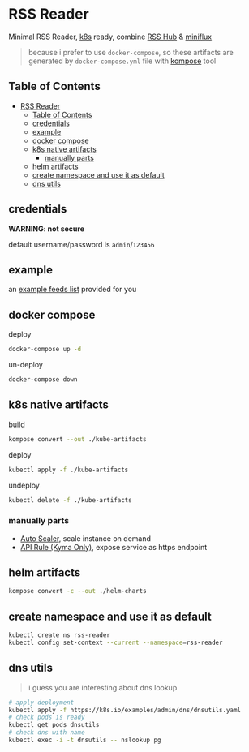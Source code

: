 # RSS Reader

Minimal RSS Reader, [k8s](https://kubernetes.io/) ready, combine [RSS Hub](https://github.com/Soontao/RSSHub) & [miniflux](https://github.com/Soontao/miniflux)

> because i prefer to use `docker-compose`, so these artifacts are generated by `docker-compose.yml` file with [kompose](https://kompose.io/) tool

## Table of Contents

- [RSS Reader](#rss-reader)
  - [Table of Contents](#table-of-contents)
  - [credentials](#credentials)
  - [example](#example)
  - [docker compose](#docker-compose)
  - [k8s native artifacts](#k8s-native-artifacts)
    - [manually parts](#manually-parts)
  - [helm artifacts](#helm-artifacts)
  - [create namespace and use it as default](#create-namespace-and-use-it-as-default)
  - [dns utils](#dns-utils)

## credentials

**WARNING: not secure**

default username/password is `admin`/`123456`

## example

an [example feeds list](./example/feeds.opml) provided for you

## docker compose

deploy

```bash
docker-compose up -d
```

un-deploy

```bash
docker-compose down
```

## k8s native artifacts

build

```bash
kompose convert --out ./kube-artifacts
```

deploy

```bash
kubectl apply -f ./kube-artifacts
```

undeploy

```bash
kubectl delete -f ./kube-artifacts
```

### manually parts

* [Auto Scaler](./kube-artifacts/rsshub-hps.yaml), scale instance on demand
* [API Rule (Kyma Only)](./kube-artifacts/rss-reader-apirule.yaml), expose service as https endpoint


## helm artifacts

```bash
kompose convert -c --out ./helm-charts
```

## create namespace and use it as default

```bash
kubectl create ns rss-reader 
kubectl config set-context --current --namespace=rss-reader
```

## dns utils

> i guess you are interesting about dns lookup

```bash
# apply deployment
kubectl apply -f https://k8s.io/examples/admin/dns/dnsutils.yaml
# check pods is ready
kubectl get pods dnsutils
# check dns with name 
kubectl exec -i -t dnsutils -- nslookup pg 
```
